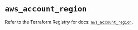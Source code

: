 # `aws_account_region`

Refer to the Terraform Registry for docs: [`aws_account_region`](https://registry.terraform.io/providers/hashicorp/aws/6.5.0/docs/resources/account_region).
